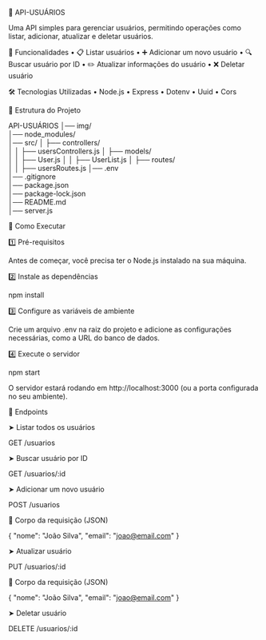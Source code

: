 🚀 API-USUÁRIOS

Uma API simples para gerenciar usuários, permitindo operações como listar, adicionar, atualizar e deletar usuários.

📌 Funcionalidades
	•	📋 Listar usuários
	•	➕ Adicionar um novo usuário
	•	🔍 Buscar usuário por ID
	•	✏️ Atualizar informações do usuário
	•	❌ Deletar usuário

🛠️ Tecnologias Utilizadas
	•	Node.js
	•	Express
	•	Dotenv
	•   Uuid
	•   Cors


📂 Estrutura do Projeto

API-USUÁRIOS
│── img/                     
│── node_modules/             
│── src/
│   ├── controllers/          
│   │   ├── usersControllers.js
│   ├── models/               
│   │   ├── User.js
│   │   ├── UserList.js
│   ├── routes/              
│   │   ├── usersRoutes.js
│── .env                      
│── .gitignore                 
│── package.json               
│── package-lock.json          
│── README.md                  
│── server.js                  

🚀 Como Executar

1️⃣ Pré-requisitos

Antes de começar, você precisa ter o Node.js instalado na sua máquina.

2️⃣ Instale as dependências

npm install

3️⃣ Configure as variáveis de ambiente

Crie um arquivo .env na raiz do projeto e adicione as configurações necessárias, como a URL do banco de dados.

4️⃣ Execute o servidor

npm start

O servidor estará rodando em http://localhost:3000 (ou a porta configurada no seu ambiente).

📌 Endpoints

➤ Listar todos os usuários

GET /usuarios

➤ Buscar usuário por ID

GET /usuarios/:id

➤ Adicionar um novo usuário

POST /usuarios

📌 Corpo da requisição (JSON)

{
  "nome": "João Silva",
  "email": "joao@email.com"
}

➤ Atualizar usuário

PUT /usuarios/:id

📌 Corpo da requisição (JSON)

{
  "nome": "João Silva",
  "email": "joao@email.com"
}

➤ Deletar usuário

DELETE /usuarios/:id
